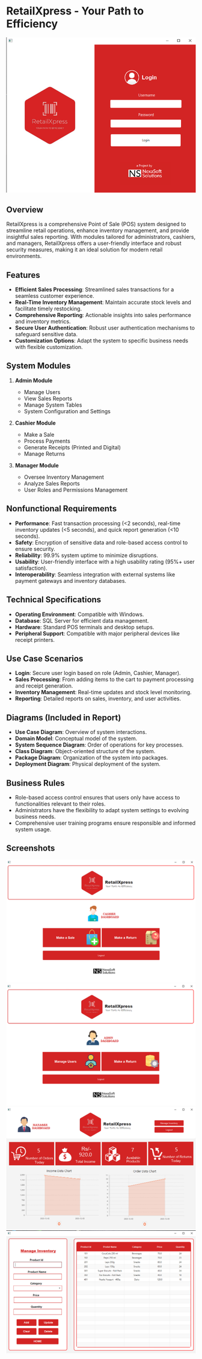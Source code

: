 # RetailXpress - Your Path to Efficiency

![RetailXpress 1st screen](Screenshots/1.png)


## Overview
RetailXpress is a comprehensive Point of Sale (POS) system designed to streamline retail operations, enhance inventory management, and provide insightful sales reporting. With modules tailored for administrators, cashiers, and managers, RetailXpress offers a user-friendly interface and robust security measures, making it an ideal solution for modern retail environments.

## Features
- **Efficient Sales Processing**: Streamlined sales transactions for a seamless customer experience.
- **Real-Time Inventory Management**: Maintain accurate stock levels and facilitate timely restocking.
- **Comprehensive Reporting**: Actionable insights into sales performance and inventory metrics.
- **Secure User Authentication**: Robust user authentication mechanisms to safeguard sensitive data.
- **Customization Options**: Adapt the system to specific business needs with flexible customization.

## System Modules
1. **Admin Module**
   - Manage Users
   - View Sales Reports
   - Manage System Tables
   - System Configuration and Settings

2. **Cashier Module**
   - Make a Sale
   - Process Payments
   - Generate Receipts (Printed and Digital)
   - Manage Returns

3. **Manager Module**
   - Oversee Inventory Management
   - Analyze Sales Reports
   - User Roles and Permissions Management

## Nonfunctional Requirements
- **Performance**: Fast transaction processing (<2 seconds), real-time inventory updates (<5 seconds), and quick report generation (<10 seconds).
- **Safety**: Encryption of sensitive data and role-based access control to ensure security.
- **Reliability**: 99.9% system uptime to minimize disruptions.
- **Usability**: User-friendly interface with a high usability rating (95%+ user satisfaction).
- **Interoperability**: Seamless integration with external systems like payment gateways and inventory databases.

## Technical Specifications
- **Operating Environment**: Compatible with Windows.
- **Database**: SQL Server for efficient data management.
- **Hardware**: Standard POS terminals and desktop setups.
- **Peripheral Support**: Compatible with major peripheral devices like receipt printers.

## Use Case Scenarios
- **Login**: Secure user login based on role (Admin, Cashier, Manager).
- **Sales Processing**: From adding items to the cart to payment processing and receipt generation.
- **Inventory Management**: Real-time updates and stock level monitoring.
- **Reporting**: Detailed reports on sales, inventory, and user activities.

## Diagrams (Included in Report)
- **Use Case Diagram**: Overview of system interactions.
- **Domain Model**: Conceptual model of the system.
- **System Sequence Diagram**: Order of operations for key processes.
- **Class Diagram**: Object-oriented structure of the system.
- **Package Diagram**: Organization of the system into packages.
- **Deployment Diagram**: Physical deployment of the system.

## Business Rules
- Role-based access control ensures that users only have access to functionalities relevant to their roles.
- Administrators have the flexibility to adapt system settings to evolving business needs.
- Comprehensive user training programs ensure responsible and informed system usage.

## Screenshots

![RetailXpress 1st screen](Screenshots/2.png)
![RetailXpress 1st screen](Screenshots/3.png)
![RetailXpress 1st screen](Screenshots/4.png)
![RetailXpress 1st screen](Screenshots/5.png)


